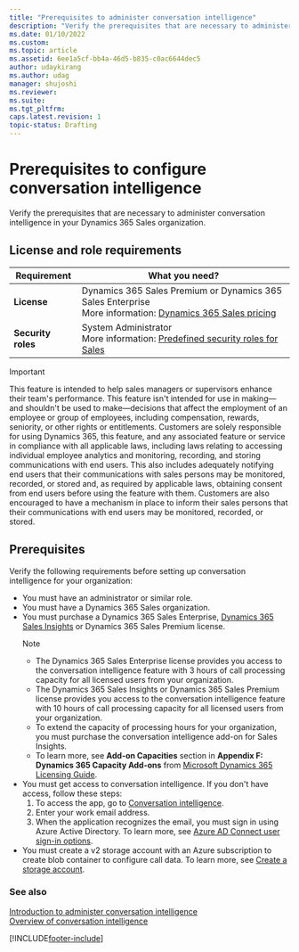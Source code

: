 ```yaml
---
title: "Prerequisites to administer conversation intelligence"
description: "Verify the prerequisites that are necessary to administer conversation intelligence in your Dynamics 365 Sales organization."
ms.date: 01/10/2022
ms.custom: 
ms.topic: article
ms.assetid: 6ee1a5cf-bb4a-46d5-b835-c0ac6644dec5
author: udaykirang
ms.author: udag
manager: shujoshi
ms.reviewer: 
ms.suite: 
ms.tgt_pltfrm: 
caps.latest.revision: 1
topic-status: Drafting
---
```

# Prerequisites to configure conversation intelligence 

Verify the prerequisites that are necessary to administer conversation intelligence in your Dynamics 365 Sales organization.

## License and role requirements
| Requirement | What you need? |  
|-----------------------|---------|
| **License** | Dynamics 365 Sales Premium or Dynamics 365 Sales Enterprise<br>More information: [Dynamics 365 Sales pricing](https://dynamics.microsoft.com/sales/pricing/) |
| **Security roles** | System Administrator  <br>  More information: [Predefined security roles for Sales](security-roles-for-sales.md)|


>[!IMPORTANT]
>This feature is intended to help sales managers or supervisors enhance their team's performance. This feature isn't intended for use in making&mdash;and shouldn't be used to make&mdash;decisions that affect the employment of an employee or group of employees, including compensation, rewards, seniority, or other rights or entitlements. Customers are solely responsible for using Dynamics 365, this feature, and any associated feature or service in compliance with all applicable laws, including laws relating to accessing individual employee analytics and monitoring, recording, and storing communications with end users. This also includes adequately notifying end users that their communications with sales persons may be monitored, recorded, or stored and, as required by applicable laws, obtaining consent from end users before using the feature with them. Customers are also encouraged to have a mechanism in place to inform their sales persons that their communications with end users may be monitored, recorded, or stored.

## Prerequisites

Verify the following requirements before setting up conversation intelligence for your organization:   
-	You must have an administrator or similar role.   
-	You must have a Dynamics 365 Sales organization.   
-	You must purchase a Dynamics 365 Sales Enterprise, [Dynamics 365 Sales Insights](https://portal.office.com/Signup/MainSignUp.aspx?OfferId=5be85c9f-df71-4bcf-ac2f-b2a05b4a1f99) or Dynamics 365 Sales Premium license.         
    > [!NOTE]
    > - The Dynamics 365 Sales Enterprise license provides you access to the conversation intelligence feature with 3 hours of call processing capacity for all licensed users from your organization.<br>
    > - The Dynamics 365 Sales Insights or Dynamics 365 Sales Premium license provides you access to the conversation intelligence feature with 10 hours of call processing capacity for all licensed users from your organization.<br> 
    > - To extend the capacity of processing hours for your organization, you must purchase the conversation intelligence add-on for Sales Insights.<br>
    > - To learn more, see **Add-on Capacities** section in **Appendix F: Dynamics 365 Capacity Add-ons** from [Microsoft Dynamics 365 Licensing Guide](https://go.microsoft.com/fwlink/?LinkId=866544).         
-	You must get access to conversation intelligence. If you don't have access, follow these steps:       
    1.	To access the app, go to [Conversation intelligence](https://sales.ai.dynamics.com/).       
    2.	Enter your work email address.       
    3.	When the application recognizes the email, you must sign in using Azure Active Directory. To learn more, see [Azure AD Connect user sign-in options](/azure/active-directory/hybrid/plan-connect-user-signin).   
-	You must create a v2 storage account with an Azure subscription to create blob container to configure call data. To learn more, see [Create a storage account](/azure/storage/common/storage-quickstart-create-account?tabs=portal#create-a-storage-account-1).

### See also

[Introduction to administer conversation intelligence](intro-admin-guide-sales-insights.md#administer-conversation-intelligence)   
[Overview of conversation intelligence](dynamics365-sales-insights-app.md) 


[!INCLUDE[footer-include](../includes/footer-banner.md)]
